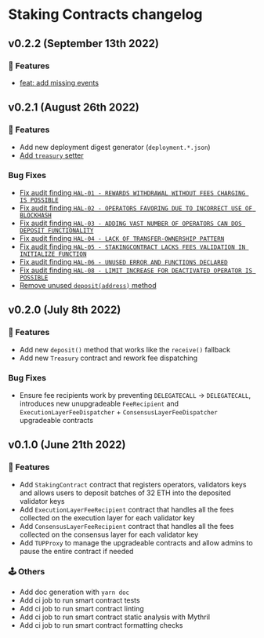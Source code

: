 # Staking Contracts changelog

## v0.2.2 (September 13th 2022)

### :dizzy: Features

- [feat: add missing events](https://github.com/kilnfi/staking-contracts/pull/61)

## v0.2.1 (August 26th 2022)

### :dizzy: Features

- Add new deployment digest generator (`deployment.*.json`)
- [Add `treasury` setter](https://github.com/kilnfi/staking-contracts/pull/48)
  
### Bug Fixes

- [Fix audit finding `HAL-01 - REWARDS WITHDRAWAL WITHOUT FEES CHARGING IS POSSIBLE`](https://github.com/kilnfi/staking-contracts/pull/55)
- [Fix audit finding `HAL-02 - OPERATORS FAVORING DUE TO INCORRECT USE OF BLOCKHASH`](https://github.com/kilnfi/staking-contracts/pull/53)
- [Fix audit finding `HAL-03 - ADDING VAST NUMBER OF OPERATORS CAN DOS DEPOSIT FUNCTIONALITY`](https://github.com/kilnfi/staking-contracts/pull/50)
- [Fix audit finding `HAL-04 - LACK OF TRANSFER-OWNERSHIP PATTERN`](https://github.com/kilnfi/staking-contracts/pull/54)
- [Fix audit finding `HAL-05 - STAKINGCONTRACT LACKS FEES VALIDATION IN INITIALIZE FUNCTION`](https://github.com/kilnfi/staking-contracts/pull/52)
- [Fix audit finding `HAL-06 - UNUSED ERROR AND FUNCTIONS DECLARED`](https://github.com/kilnfi/staking-contracts/pull/56)
- [Fix audit finding `HAL-08 - LIMIT INCREASE FOR DEACTIVATED OPERATOR IS POSSIBLE`](https://github.com/kilnfi/staking-contracts/pull/49)
- [Remove unused `deposit(address)` method](https://github.com/kilnfi/staking-contracts/pull/57)

## v0.2.0 (July 8th 2022)

### :dizzy: Features

- Add new `deposit()` method that works like the `receive()` fallback
- Add new `Treasury` contract and rework fee dispatching

### Bug Fixes

- Ensure fee recipients work by preventing `DELEGATECALL` -> `DELEGATECALL`, introduces new unupgradeable `FeeRecipient` and `ExecutionLayerFeeDispatcher` + `ConsensusLayerFeeDispatcher` upgradeable contracts

## v0.1.0 (June 21th 2022)

### :dizzy: Features

- Add `StakingContract` contract that registers operators, validators keys and allows users to deposit batches of 32 ETH into the deposited validator keys
- Add `ExecutionLayerFeeRecipient` contract that handles all the fees collected on the execution layer for each validator key
- Add `ConsensusLayerFeeRecipient` contract that handles all the fees collected on the consensus layer for each validator key
- Add `TUPProxy` to manage the upgradeable contracts and allow admins to pause the entire contract if needed

### 🕹️ Others

- Add doc generation with `yarn doc`
- Add ci job to run smart contract tests
- Add ci job to run smart contract linting
- Add ci job to run smart contract static analysis with Mythril
- Add ci job to run smart contract formatting checks